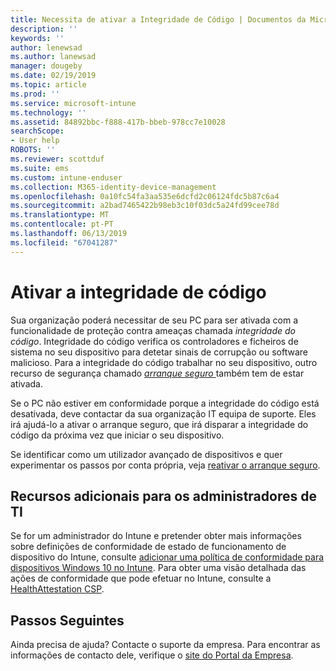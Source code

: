 ```yaml
---
title: Necessita de ativar a Integridade de Código | Documentos da Microsoft
description: ''
keywords: ''
author: lenewsad
ms.author: lanewsad
manager: dougeby
ms.date: 02/19/2019
ms.topic: article
ms.prod: ''
ms.service: microsoft-intune
ms.technology: ''
ms.assetid: 84892bbc-f888-417b-bbeb-978cc7e10028
searchScope:
- User help
ROBOTS: ''
ms.reviewer: scottduf
ms.suite: ems
ms.custom: intune-enduser
ms.collection: M365-identity-device-management
ms.openlocfilehash: 0a10fc54fa3aa535e6dcfd2c06124fdc5b87c6a4
ms.sourcegitcommit: a2bad7465422b98eb3c10f03dc5a24fd99cee78d
ms.translationtype: MT
ms.contentlocale: pt-PT
ms.lasthandoff: 06/13/2019
ms.locfileid: "67041287"
---
```

# <a name="enable-code-integrity"></a>Ativar a integridade de código

Sua organização poderá necessitar de seu PC para ser ativada com a funcionalidade de proteção contra ameaças chamada *integridade do código*. Integridade do código verifica os controladores e ficheiros de sistema no seu dispositivo para detetar sinais de corrupção ou software malicioso. Para a integridade do código trabalhar no seu dispositivo, outro recurso de segurança chamado [ *arranque seguro* ](https://docs.microsoft.com/windows/security/information-protection/secure-the-windows-10-boot-process#secure-boot) também tem de estar ativada. 

Se o PC não estiver em conformidade porque a integridade do código está desativada, deve contactar da sua organização IT equipa de suporte. Eles irá ajudá-lo a ativar o arranque seguro, que irá disparar a integridade do código da próxima vez que iniciar o seu dispositivo. 

Se identificar como um utilizador avançado de dispositivos e quer experimentar os passos por conta própria, veja [reativar o arranque seguro](https://docs.microsoft.com/windows-hardware/manufacture/desktop/disabling-secure-boot#re-enable-secure-boot).

## <a name="additional-resources-for-it-administrators"></a>Recursos adicionais para os administradores de TI  
Se for um administrador do Intune e pretender obter mais informações sobre definições de conformidade de estado de funcionamento de dispositivo do Intune, consulte [adicionar uma política de conformidade para dispositivos Windows 10 no Intune](https://docs.microsoft.com/intune/compliance-policy-create-windows). Para obter uma visão detalhada das ações de conformidade que pode efetuar no Intune, consulte a [HealthAttestation CSP](https://docs.microsoft.com/windows/client-management/mdm/healthattestation-csp#a-href-idtake-policy-actionastep-8-take-appropriate-policy-action-based-on-evaluation-results).  

## <a name="next-steps"></a>Passos Seguintes  
Ainda precisa de ajuda? Contacte o suporte da empresa. Para encontrar as informações de contacto dele, verifique o [site do Portal da Empresa](https://go.microsoft.com/fwlink/?linkid=2010980).
